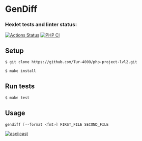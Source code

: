# GenDiff

### Hexlet tests and linter status:
[![Actions Status](https://github.com/Tur-4000/php-project-lvl2/workflows/hexlet-check/badge.svg)](https://github.com/Tur-4000/php-project-lvl2/actions)
[![PHP CI](https://github.com/Tur-4000/php-project-lvl2/workflows/PHP%20CI/badge.svg)](https://github.com/Tur-4000/php-project-lvl2/actions)


## Setup

```sh
$ git clone https://github.com/Tur-4000/php-project-lvl2.git

$ make install
```

## Run tests

```sh
$ make test
```

## Usage

```sh
gendiff [--format <fmt>] FIRST_FILE SECOND_FILE
```

[![asciicast](https://asciinema.org/a/388341.svg)](https://asciinema.org/a/388341)
